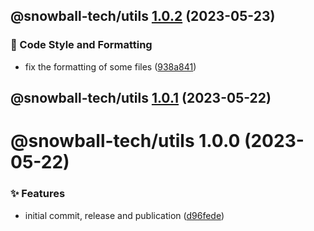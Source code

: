 ## @snowball-tech/utils [1.0.2](https://github.com/snowball-tech/glacier/compare/@snowball-tech/utils@1.0.1...@snowball-tech/utils@1.0.2) (2023-05-23)

### 🎨 Code Style and Formatting

- fix the formatting of some files ([938a841](https://github.com/snowball-tech/glacier/commit/938a8413803c158aa88f3035a881e8147e50a722))

## @snowball-tech/utils [1.0.1](https://github.com/snowball-tech/glacier/compare/@snowball-tech/utils@1.0.0...@snowball-tech/utils@1.0.1) (2023-05-22)

# @snowball-tech/utils 1.0.0 (2023-05-22)

### ✨ Features

- initial commit, release and publication ([d96fede](https://github.com/snowball-tech/glacier/commit/d96fede430f1a415fbdd0753cdc32e2b28cecb89))
